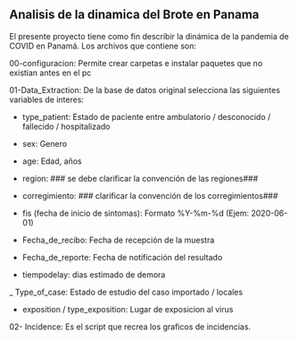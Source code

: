 ## Analisis de la dinamica del Brote en Panama

El presente proyecto tiene como fin describir la dinámica de la pandemia de COVID en Panamá.
Los archivos que contiene son:

00-configuracion: Permite crear carpetas e instalar paquetes que no existian antes en el pc

01-Data_Extraction: De la base de datos original selecciona las siguientes variables de interes:

- type_patient: Estado de paciente entre ambulatorio / desconocido / fallecido / hospitalizado

- sex: Genero

- age: Edad, años

- region: ### se debe clarificar la convención de las regiones###

- corregimiento: ### clarificar la convención de los corregimientos###

- fis (fecha de inicio de sintomas): Formato %Y-%m-%d (Ejem: 2020-06-01)

- Fecha_de_recibo: Fecha de recepción de la muestra

- Fecha_de_reporte: Fecha de notificación del resultado

- tiempodelay: dias estimado de demora

_ Type_of_case: Estado de estudio del caso importado / locales

- exposition / type_exposition: Lugar de exposicion al virus


02- Incidence:
Es el script que recrea los graficos de incidencias. 
